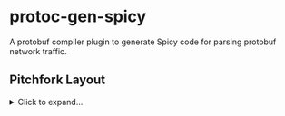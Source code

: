 # protoc-gen-spicy

A protobuf compiler plugin to generate Spicy code for parsing protobuf network traffic.

## Pitchfork Layout

<details>

<summary>Click to expand...</summary>

This project follows [The Pitchfork Layout](https://api.csswg.org/bikeshed/?force=1&url=https://raw.githubusercontent.com/vector-of-bool/pitchfork/develop/data/spec.bs).

>PFL prescribes several directories that should appear at the root of the project tree. Not all of the directories are required, but they have an assigned purpose, and no other directory in the filesystem may assume the role of one of these directories. That is, these directories must be the ones used if their purpose is required.
>
>Other directories should not appear at the root.
>
>[`build/`](build/README.md): A special directory that should not be considered part of the source of the project. Used for storing ephemeral build results. must not be checked into source control. If using source control, must be ignored using source control ignore-lists.
>
>[`src/`](src/README.md): Main compilable source location. Must be present for projects with compiled components that do not use submodules. In the presence of include/, also contains private headers.
>
>[`include/`](include/README.md): Directory for public headers. May be present. May be omitted for projects that do not distinguish between private/public headers. May be omitted for projects that use submodules.
>
>[`tests/`](tests/README.md): Directory for tests.
>
>[`examples/`](examples/README.md): Directory for samples and examples.
>
>[`external/`](external/README.md): Directory for packages/projects to be used by the project, but not edited as part of the project.
>
>[`extras/`](extras/README.md): Directory containing extra/optional submodules for the project.
>
>[`data/`](data/README.md): Directory containing non-source code aspects of the project. This might include graphics and markup files.
>
>[`tools/`](tools/README.md): Directory containing development utilities, such as build and refactoring scripts
>
>[`docs/`](docs/README.md): Directory for project documentation.
>
>[`libs/`](libs/README.md): Directory for main project submodules.

</details>
